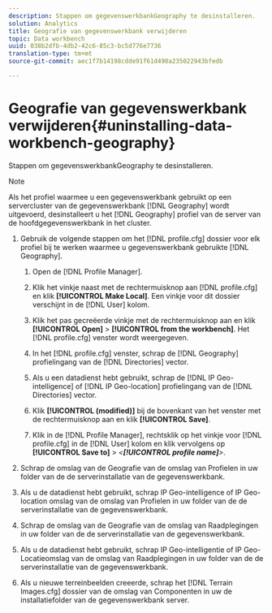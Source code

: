 ```yaml
---
description: Stappen om gegevenswerkbankGeography te desinstalleren.
solution: Analytics
title: Geografie van gegevenswerkbank verwijderen
topic: Data workbench
uuid: 038b2dfb-4db2-42c6-85c3-bc5d776e7736
translation-type: tm+mt
source-git-commit: aec1f7b14198cdde91f61d490a235022943bfedb

---
```



# Geografie van gegevenswerkbank verwijderen{#uninstalling-data-workbench-geography}

Stappen om gegevenswerkbankGeography te desinstalleren.

>[!NOTE]
>
>Als het profiel waarmee u een gegevenswerkbank gebruikt op een servercluster van de gegevenswerkbank [!DNL Geography] wordt uitgevoerd, desinstalleert u het [!DNL Geography] profiel van de server van de hoofdgegevenswerkbank in het cluster.

1. Gebruik de volgende stappen om het [!DNL profile.cfg] dossier voor elk profiel bij te werken waarmee u gegevenswerkbank gebruikte [!DNL Geography].

   1. Open de [!DNL Profile Manager].
   1. Klik het vinkje naast met de rechtermuisknop aan [!DNL profile.cfg] en klik **[!UICONTROL Make Local]**. Een vinkje voor dit dossier verschijnt in de [!DNL User] kolom.

   1. Klik het pas gecreëerde vinkje met de rechtermuisknop aan en klik **[!UICONTROL Open]** > **[!UICONTROL from the workbench]**. Het [!DNL profile.cfg] venster wordt weergegeven.

   1. In het [!DNL profile.cfg] venster, schrap de [!DNL Geography] profielingang van de [!DNL Directories] vector.

   1. Als u een datadienst hebt gebruikt, schrap de [!DNL IP Geo-intelligence] of [!DNL IP Geo-location] profielingang van de [!DNL Directories] vector.

   1. Klik **[!UICONTROL (modified)]** bij de bovenkant van het venster met de rechtermuisknop aan en klik **[!UICONTROL Save]**.

   1. Klik in de [!DNL Profile Manager], rechtsklik op het vinkje voor [!DNL profile.cfg] in de [!DNL User] kolom en klik vervolgens op **[!UICONTROL Save to]** > *&lt;**[!UICONTROL profile name]**>*.

1. Schrap de omslag van de Geografie van de omslag van Profielen in uw folder van de de serverinstallatie van de gegevenswerkbank.
1. Als u de datadienst hebt gebruikt, schrap IP Geo-intelligence of IP Geo-location omslag van de omslag van Profielen in uw folder van de de serverinstallatie van de gegevenswerkbank.
1. Schrap de omslag van de Geografie van de omslag van Raadplegingen in uw folder van de de serverinstallatie van de gegevenswerkbank.
1. Als u de datadienst hebt gebruikt, schrap IP Geo-intelligentie of IP Geo-Locatieomslag van de omslag van Raadplegingen in uw folder van de de serverinstallatie van de gegevenswerkbank.
1. Als u nieuwe terreinbeelden creeerde, schrap het [!DNL Terrain Images.cfg] dossier van de omslag van Componenten in uw de installatiefolder van de gegevenswerkbank server.
